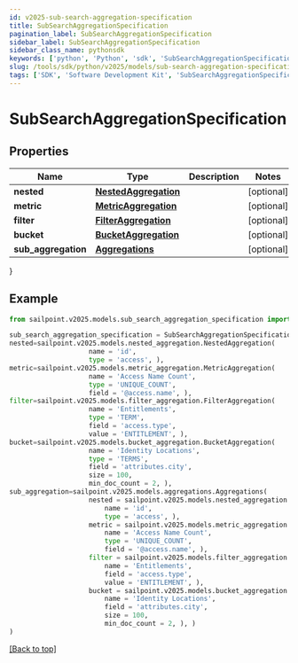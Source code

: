 ```yaml
---
id: v2025-sub-search-aggregation-specification
title: SubSearchAggregationSpecification
pagination_label: SubSearchAggregationSpecification
sidebar_label: SubSearchAggregationSpecification
sidebar_class_name: pythonsdk
keywords: ['python', 'Python', 'sdk', 'SubSearchAggregationSpecification', 'V2025SubSearchAggregationSpecification'] 
slug: /tools/sdk/python/v2025/models/sub-search-aggregation-specification
tags: ['SDK', 'Software Development Kit', 'SubSearchAggregationSpecification', 'V2025SubSearchAggregationSpecification']
---
```


# SubSearchAggregationSpecification


## Properties

Name | Type | Description | Notes
------------ | ------------- | ------------- | -------------
**nested** | [**NestedAggregation**](nested-aggregation) |  | [optional] 
**metric** | [**MetricAggregation**](metric-aggregation) |  | [optional] 
**filter** | [**FilterAggregation**](filter-aggregation) |  | [optional] 
**bucket** | [**BucketAggregation**](bucket-aggregation) |  | [optional] 
**sub_aggregation** | [**Aggregations**](aggregations) |  | [optional] 
}

## Example

```python
from sailpoint.v2025.models.sub_search_aggregation_specification import SubSearchAggregationSpecification

sub_search_aggregation_specification = SubSearchAggregationSpecification(
nested=sailpoint.v2025.models.nested_aggregation.NestedAggregation(
                    name = 'id', 
                    type = 'access', ),
metric=sailpoint.v2025.models.metric_aggregation.MetricAggregation(
                    name = 'Access Name Count', 
                    type = 'UNIQUE_COUNT', 
                    field = '@access.name', ),
filter=sailpoint.v2025.models.filter_aggregation.FilterAggregation(
                    name = 'Entitlements', 
                    type = 'TERM', 
                    field = 'access.type', 
                    value = 'ENTITLEMENT', ),
bucket=sailpoint.v2025.models.bucket_aggregation.BucketAggregation(
                    name = 'Identity Locations', 
                    type = 'TERMS', 
                    field = 'attributes.city', 
                    size = 100, 
                    min_doc_count = 2, ),
sub_aggregation=sailpoint.v2025.models.aggregations.Aggregations(
                    nested = sailpoint.v2025.models.nested_aggregation.NestedAggregation(
                        name = 'id', 
                        type = 'access', ), 
                    metric = sailpoint.v2025.models.metric_aggregation.MetricAggregation(
                        name = 'Access Name Count', 
                        type = 'UNIQUE_COUNT', 
                        field = '@access.name', ), 
                    filter = sailpoint.v2025.models.filter_aggregation.FilterAggregation(
                        name = 'Entitlements', 
                        field = 'access.type', 
                        value = 'ENTITLEMENT', ), 
                    bucket = sailpoint.v2025.models.bucket_aggregation.BucketAggregation(
                        name = 'Identity Locations', 
                        field = 'attributes.city', 
                        size = 100, 
                        min_doc_count = 2, ), )
)

```
[[Back to top]](#) 

